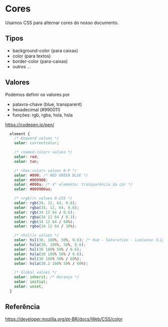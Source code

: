# Cores

Usamos CSS para alternar cores do nosso documento.

## Tipos 

* background-color (para caixas)
* color (para textos)
* border-color (para-caixas)
* outros ...

## Valores

Podemos definir os valores por

* palavra-chave (blue, transparent)
* hexadecimal (#990011)
* funções: rgb, rgba, hsla, hsla

https://codepen.io/pen/

```css
  element {
    /* Keyword values */
    color: currentcolor;

    /* <named-color> values */
    color: red;
    color: tan;

    /* <hex-color> values 0-F */
    color: #090; /* RED GREEN BLUE */
    color: #009900;
    color: #090a; /* 4° elemento: transparência da cor */
    color: #009900aa;

    /* <rgb()> values 0-255 */
    color: rgb(34, 12, 64, 0.6);
    color: rgba(34, 12, 64, 0.6);
    color: rgb(34 12 64 / 0.6);
    color: rgba(34 12 64 / 0.3);
    color: rgb(34 12 64 / 60%);
    color: rgba(34 12 64 / 30%);

    /* <hsl()> values */
    color: hsl(30, 100%, 50%, 0.6); /* Hue - Saturation - Lumiance (Lightness) */
    color: hsla(30, 100%, 50%, 0.6);
    color: hsl(30 100% 50% / 0.6);
    color: hsla(30 100% 50% / 0.6);
    color: hsl(30 100% 50% / 60%);
    color: hsla(30.2 100% 50% / 60%);

    /* Global values */
    color: inherit; /* Herança */
    color: initial;
    color: unset;
  }
```

## Referência 
https://developer.mozilla.org/pt-BR/docs/Web/CSS/color
